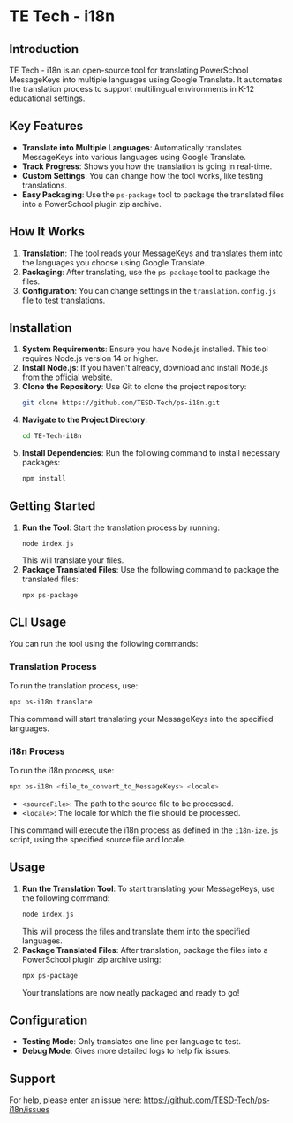 # TE Tech - i18n

## Introduction
TE Tech - i18n is an open-source tool for translating PowerSchool MessageKeys into multiple languages using Google Translate. It automates the translation process to support multilingual environments in K-12 educational settings.

## Key Features
- **Translate into Multiple Languages**: Automatically translates MessageKeys into various languages using Google Translate.
- **Track Progress**: Shows you how the translation is going in real-time.
- **Custom Settings**: You can change how the tool works, like testing translations.
- **Easy Packaging**: Use the `ps-package` tool to package the translated files into a PowerSchool plugin zip archive.

## How It Works
1. **Translation**: The tool reads your MessageKeys and translates them into the languages you choose using Google Translate.
2. **Packaging**: After translating, use the `ps-package` tool to package the files.
3. **Configuration**: You can change settings in the `translation.config.js` file to test translations.

## Installation
1. **System Requirements**: Ensure you have Node.js installed. This tool requires Node.js version 14 or higher.
2. **Install Node.js**: If you haven't already, download and install Node.js from the [official website](https://nodejs.org/).
3. **Clone the Repository**: Use Git to clone the project repository:
   ```bash
   git clone https://github.com/TESD-Tech/ps-i18n.git
   ```
4. **Navigate to the Project Directory**: 
   ```bash
   cd TE-Tech-i18n
   ```
5. **Install Dependencies**: Run the following command to install necessary packages:
   ```bash
   npm install
   ```

## Getting Started
1. **Run the Tool**: Start the translation process by running:
   ```
   node index.js
   ```
   This will translate your files.
2. **Package Translated Files**: Use the following command to package the translated files:
   ```
   npx ps-package
   ```

## CLI Usage

You can run the tool using the following commands:

### Translation Process
To run the translation process, use:
```bash
npx ps-i18n translate
```
This command will start translating your MessageKeys into the specified languages.

### i18n Process
To run the i18n process, use:
```bash
npx ps-i18n <file_to_convert_to_MessageKeys> <locale>
```
- `<sourceFile>`: The path to the source file to be processed.
- `<locale>`: The locale for which the file should be processed.

This command will execute the i18n process as defined in the `i18n-ize.js` script, using the specified source file and locale.

## Usage 
1. **Run the Translation Tool**: To start translating your MessageKeys, use the following command:
   ```bash
   node index.js
   ```
   This will process the files and translate them into the specified languages. 
2. **Package Translated Files**: After translation, package the files into a PowerSchool plugin zip archive using:
   ```bash
   npx ps-package
   ```
   Your translations are now neatly packaged and ready to go! 

## Configuration
- **Testing Mode**: Only translates one line per language to test.
- **Debug Mode**: Gives more detailed logs to help fix issues.

## Support
For help, please enter an issue here: https://github.com/TESD-Tech/ps-i18n/issues

